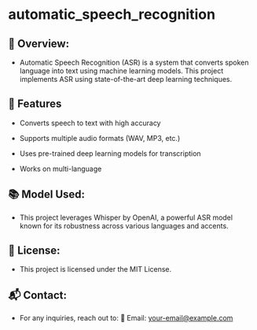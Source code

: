# automatic_speech_recognition

## 📌 Overview:

- Automatic Speech Recognition (ASR) is a system that converts spoken language into text using machine learning models. This project implements ASR using state-of-the-art deep learning techniques.

## 🚀 Features

- Converts speech to text with high accuracy

- Supports multiple audio formats (WAV, MP3, etc.)

- Uses pre-trained deep learning models for transcription

- Works on multi-language 

## 📚 Model Used:

- This project leverages Whisper by OpenAI, a powerful ASR model known for its robustness across various languages and accents.

## 📝 License:

- This project is licensed under the MIT License.

## 📬 Contact:

- For any inquiries, reach out to:
📧 Email: your-email@example.com
